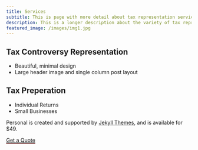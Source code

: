 ```yaml
---
title: Services
subtitle: This is page with more detail about tax representation services.
description: This is a longer description about the variety of tax representation and preperation services.
featured_image: /images/img1.jpg
---
```


## Tax Controversy Representation


* Beautiful, minimal design
* Large header image and single column post layout


## Tax Preperation

* Individual Returns
* Small Businesses

Personal is created and supported by [Jekyll Themes](https://jekyllthemes.io), and is available for $49.

<a href="https://jekyllthemes.io/theme/personal-website-jekyll-theme" class="button button--aggie" style="border-bottom: 2px solid #732F2F">Get a Quote</a>